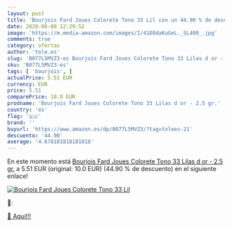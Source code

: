 ```yaml
---
layout: post
title: 'Bourjois Fard Joues Colorete Tono 33 Lil con un 44.90 % de descuento'
date: 2020-06-08 12:29:52
image: 'https://m.media-amazon.com/images/I/41O8daKuGeL._SL400_.jpg'
comments: true
category: ofertas
author: 'tole.es'
slug: 'B077L5MVZ3-es Bourjois Fard Joues Colorete Tono 33 Lilas d or - 2.5 gr.'
sku: 'B077L5MVZ3-es'
tags: [ 'bourjois', ]
actualPrice: 5.51 EUR
currency: EUR
price: 5.51
comparePrice: 10.0 EUR
prodname: 'Bourjois Fard Joues Colorete Tono 33 Lilas d or - 2.5 gr.'
country: 'es'
flag: '🇪🇸'
brand: ''
buyurl: 'https://www.amazon.es/dp/B077L5MVZ3/?tag=tolees-21'
descuento: '44.90'
average: '4.678181818181818'
---
```


En este momento está [Bourjois Fard Joues Colorete Tono 33 Lilas d or - 2.5 gr.](https://www.amazon.es/dp/B077L5MVZ3/?tag=tolees-21) a 5.51 EUR (original: 10.0 EUR) (44.90 %  de descuento) en el siguiente enlace!

[![Bourjois Fard Joues Colorete Tono 33 Lil](https://m.media-amazon.com/images/I/41O8daKuGeL._SL400_.jpg)](https://www.amazon.es/dp/B077L5MVZ3/?tag=tolees-21)

🔎:


[🛒 Aquí!!!](https://www.amazon.es/dp/B077L5MVZ3/?tag=tolees-21)
